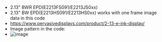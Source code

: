 * 2.13" BWR EPD(E2213FS091/E2213JS0xx)
* 2.13" BW EPD(E2213HS091/E2213HS0xx) works with one frame image data in this code
* https://www.pervasivedisplays.com/product/2-13-e-ink-display/
* Image pattern in the code:
* ![image](https://github.com/Hardy-PDi/ePaper_PervasiveDisplays/blob/master/2.13_BWR/2.13_BWR.bmp)
